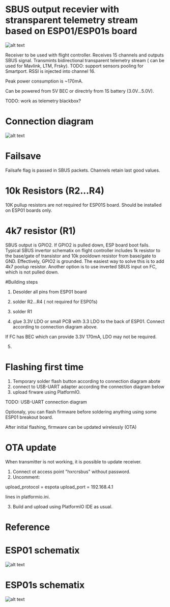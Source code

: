 # SBUS output recevier with stransparent telemetry stream based on ESP01/ESP01s board

![alt text](https://raw.githubusercontent.com/RomanLut/hx_espnow_rc/main/doc/esp01_sbus_connections.jpg "ESP01 sbus connections")

Receiver to be used with flight controller. Receives 15 channels and outputs SBUS signal.
Transmints bidirectional transparent telemetry stream ( can be used for Mavlink, LTM, Frsky). TODO: support sensors pooling for Smartport.
RSSI is injected into channel 16.

Peak power consumption is ~170mA.

Can be powered from 5V BEC or directrly from 1S battery (3.0V...5.0V).

TODO: work as telemetry blackbox?

# Connection diagram

![alt text](https://raw.githubusercontent.com/RomanLut/hx_espnow_rc/main/doc/esp01_sbus_connections.jpg "ESP01 sbus connections")

# Failsave

Failsafe flag is passed in SBUS packets. Channels retain last good values.

# 10k Resistors (R2...R4)

10K pullup resistors are not required for ESP01S board. Should be installed on ESP01 boards only.

# 4k7 resistor (R1)
                                               
SBUS output is GPIO2. If GPIO2 is pulled down, ESP board boot fails. Typical SBUS invertor schematix on flight controller includes 1k resistor to the base/gate of transistor and 10k pooldown resistor from base/gate to GND. Effectively, GPIO2 is grounded. The easiest way to solve this is to add 4k7 poolup resistor. Another option is to use inverted SBUS input on FC, which is not pulled down.

#Building steps

1) Desolder all pins from ESP01 board

2) solder R2...R4 ( not required for ESP01s)

3) solder R1

4) glue 3.3V LDO or small PCB with 3.3 LDO to the back of ESP01. Connect according to connection diagram above.

If FC has BEC which can provide 3.3V 170mA, LDO may not be required.

5) 

# Flashing first time

1) Temporary solder flash button according to connection diagram abote
2) connect to USB-UART adapter according the connection diagram below
3) upload firware using PlatformIO.

TODO: USB-UART connection diagram

Optionaly, you can flash firmware before soldering anything using some ESP01 breakout board.

After initial flashing, firmware can be updated wirelessly (OTA)

# OTA update

When transmitter is not working, it is possible to update receiver.

1) Connect ot access point "hxrcrsbus" without password.
2) Uncomment:

upload_protocol = espota
upload_port = 192.168.4.1

lines in platformio.ini.

3) Build and upload using PlatformIO IDE as usual.


# Reference

# ESP01 schematix

![alt text](https://raw.githubusercontent.com/RomanLut/hx_espnow_rc/main/doc/esp01_schematix.jpg "ESP01 schematix")

# ESP01s schematix

![alt text](https://raw.githubusercontent.com/RomanLut/hx_espnow_rc/main/doc/esp01s_schematix.jpg "ESP01 schematix")

